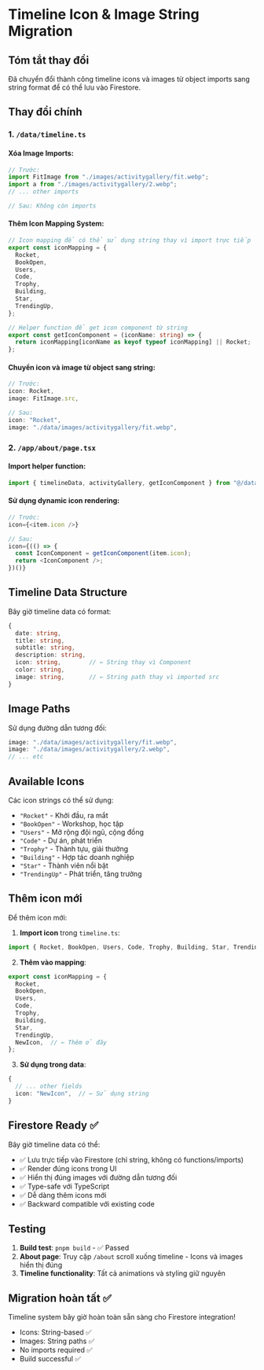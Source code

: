 # Timeline Icon & Image String Migration

## Tóm tắt thay đổi

Đã chuyển đổi thành công timeline icons và images từ object imports sang string format để có thể lưu vào Firestore.

## Thay đổi chính

### 1. `/data/timeline.ts`

#### Xóa Image Imports:
```typescript
// Trước:
import FitImage from "./images/activitygallery/fit.webp";
import a from "./images/activitygallery/2.webp";
// ... other imports

// Sau: Không còn imports
```

#### Thêm Icon Mapping System:
```typescript
// Icon mapping để có thể sử dụng string thay vì import trực tiếp
export const iconMapping = {
  Rocket,
  BookOpen, 
  Users,
  Code,
  Trophy,
  Building,
  Star,
  TrendingUp,
};

// Helper function để get icon component từ string
export const getIconComponent = (iconName: string) => {
  return iconMapping[iconName as keyof typeof iconMapping] || Rocket;
};
```

#### Chuyển icon và image từ object sang string:
```typescript
// Trước:
icon: Rocket,
image: FitImage.src,

// Sau:
icon: "Rocket",
image: "./data/images/activitygallery/fit.webp",
```

### 2. `/app/about/page.tsx`

#### Import helper function:
```typescript
import { timelineData, activityGallery, getIconComponent } from "@/data/timeline"
```

#### Sử dụng dynamic icon rendering:
```typescript
// Trước:
icon={<item.icon />}

// Sau:
icon={(() => {
  const IconComponent = getIconComponent(item.icon);
  return <IconComponent />;
})()}
```

## Timeline Data Structure

Bây giờ timeline data có format:
```typescript
{
  date: string,
  title: string,
  subtitle: string,
  description: string,
  icon: string,        // ← String thay vì Component
  color: string,
  image: string,       // ← String path thay vì imported src
}
```

## Image Paths

Sử dụng đường dẫn tương đối:
```typescript
image: "./data/images/activitygallery/fit.webp",
image: "./data/images/activitygallery/2.webp",
// ... etc
```

## Available Icons

Các icon strings có thể sử dụng:
- `"Rocket"` - Khởi đầu, ra mắt
- `"BookOpen"` - Workshop, học tập
- `"Users"` - Mở rộng đội ngũ, cộng đồng
- `"Code"` - Dự án, phát triển
- `"Trophy"` - Thành tựu, giải thưởng
- `"Building"` - Hợp tác doanh nghiệp
- `"Star"` - Thành viên nổi bật
- `"TrendingUp"` - Phát triển, tăng trưởng

## Thêm icon mới

Để thêm icon mới:

1. **Import icon** trong `timeline.ts`:
```typescript
import { Rocket, BookOpen, Users, Code, Trophy, Building, Star, TrendingUp, NewIcon } from "lucide-react"
```

2. **Thêm vào mapping**:
```typescript
export const iconMapping = {
  Rocket,
  BookOpen,
  Users,
  Code,
  Trophy,
  Building,
  Star,
  TrendingUp,
  NewIcon,  // ← Thêm ở đây
};
```

3. **Sử dụng trong data**:
```typescript
{
  // ... other fields
  icon: "NewIcon",  // ← Sử dụng string
}
```

## Firestore Ready ✅

Bây giờ timeline data có thể:
- ✅ Lưu trực tiếp vào Firestore (chỉ string, không có functions/imports)
- ✅ Render đúng icons trong UI
- ✅ Hiển thị đúng images với đường dẫn tương đối
- ✅ Type-safe với TypeScript
- ✅ Dễ dàng thêm icons mới
- ✅ Backward compatible với existing code

## Testing

1. **Build test**: `pnpm build` - ✅ Passed
2. **About page**: Truy cập `/about` scroll xuống timeline - Icons và images hiển thị đúng
3. **Timeline functionality**: Tất cả animations và styling giữ nguyên

## Migration hoàn tất ✅

Timeline system bây giờ hoàn toàn sẵn sàng cho Firestore integration!
- Icons: String-based ✅
- Images: String paths ✅  
- No imports required ✅
- Build successful ✅
